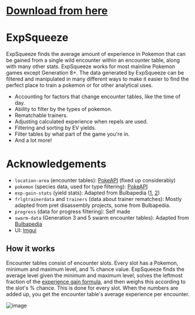 # [Download from here](https://github.com/Pinsplash/ExpSqueeze/releases)

# ExpSqueeze
ExpSqueeze finds the average amount of experience in Pokemon that can be gained from a single wild encounter within an encounter table, along with many other stats. ExpSqueeze works for most mainline Pokemon games except Generation 8+. The data generated by ExpSqueeze can be filtered and manipulated in many different ways to make it easier to find the perfect place to train a pokemon or for other analytical uses.

* Accounting for factors that change encounter tables, like the time of day.
* Ability to filter by the types of pokemon.
* Rematchable trainers.
* Adjusting calculated experience when repels are used.
* Filtering and sorting by EV yields.
* Filter tables by what part of the game you're in.
* And a lot more!

# Acknowledgements
* `location-area` (encounter tables): [PokeAPI](https://github.com/PokeAPI/api-data/) (fixed up considerably)
* `pokemon` (species data, used for type filtering): [PokeAPI](https://github.com/PokeAPI/api-data/)
* `exp-gain-stats` (yield stats): Adapted from Bulbapedia ([1](https://bulbapedia.bulbagarden.net/wiki/List_of_Pok%C3%A9mon_by_effort_value_yield_(Generation_III)), [2](https://bulbapedia.bulbagarden.net/wiki/List_of_Pok%C3%A9mon_by_base_stats_in_Generation_I))
* `frlgtrainerdata` and `trainers` (data about trainer rematches): Mostly adapted from pret disassembly projects, some from Bulbapedia.
* `progress` (data for progress filtering): Self made
* `swarm-data` (Generation 3 and 5 swarm encounter tables): Adapted from [Bulbapedia](https://bulbapedia.bulbagarden.net/wiki/Mass_outbreak)
* UI: [Imgui](https://github.com/ocornut/imgui)

## How it works
Encounter tables consist of encounter slots. Every slot has a Pokemon, minimum and maximum level, and % chance value. ExpSqueeze finds the average level given the minimum and maximum level, solves the leftmost fraction of the [experience gain formula](https://bulbapedia.bulbagarden.net/wiki/Experience#Gain_formula), and then weighs this according to the slot's % chance. This is done for every slot. When the numbers are added up, you get the encounter table's average experience per encounter.

![image](https://github.com/user-attachments/assets/1b4d884e-7554-4d87-b0b1-f4b2e5a1b7ba)
